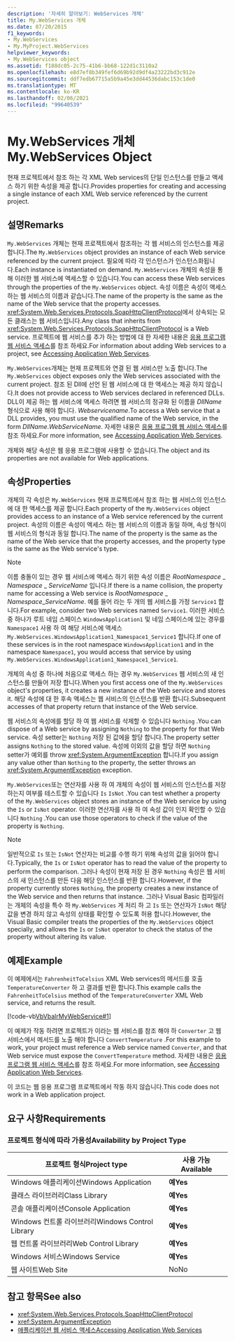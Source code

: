 ```yaml
---
description: '자세히 알아보기: WebServices 개체'
title: My.WebServices 개체
ms.date: 07/20/2015
f1_keywords:
- My.WebServices
- My.MyProject.WebServices
helpviewer_keywords:
- My.WebServices object
ms.assetid: f188dc05-2c75-41b6-bb68-122d1c3110a2
ms.openlocfilehash: e8d7ef8b349fef6d69b92d9df4a23222bd3c912e
ms.sourcegitcommit: ddf7edb67715a5b9a45e3dd44536dabc153c1de0
ms.translationtype: MT
ms.contentlocale: ko-KR
ms.lasthandoff: 02/06/2021
ms.locfileid: "99640539"
---
```

# <a name="mywebservices-object"></a><span data-ttu-id="c9638-103">My.WebServices 개체</span><span class="sxs-lookup"><span data-stu-id="c9638-103">My.WebServices Object</span></span>

<span data-ttu-id="c9638-104">현재 프로젝트에서 참조 하는 각 XML Web services의 단일 인스턴스를 만들고 액세스 하기 위한 속성을 제공 합니다.</span><span class="sxs-lookup"><span data-stu-id="c9638-104">Provides properties for creating and accessing a single instance of each XML Web service referenced by the current project.</span></span>  
  
## <a name="remarks"></a><span data-ttu-id="c9638-105">설명</span><span class="sxs-lookup"><span data-stu-id="c9638-105">Remarks</span></span>  

 <span data-ttu-id="c9638-106">`My.WebServices` 개체는 현재 프로젝트에서 참조하는 각 웹 서비스의 인스턴스를 제공합니다.</span><span class="sxs-lookup"><span data-stu-id="c9638-106">The `My.WebServices` object provides an instance of each Web service referenced by the current project.</span></span> <span data-ttu-id="c9638-107">필요에 따라 각 인스턴스가 인스턴스화됩니다.</span><span class="sxs-lookup"><span data-stu-id="c9638-107">Each instance is instantiated on demand.</span></span> <span data-ttu-id="c9638-108">`My.WebServices` 개체의 속성을 통해 이러한 웹 서비스에 액세스할 수 있습니다.</span><span class="sxs-lookup"><span data-stu-id="c9638-108">You can access these Web services through the properties of the `My.WebServices` object.</span></span> <span data-ttu-id="c9638-109">속성 이름은 속성이 액세스하는 웹 서비스의 이름과 같습니다.</span><span class="sxs-lookup"><span data-stu-id="c9638-109">The name of the property is the same as the name of the Web service that the property accesses.</span></span> <span data-ttu-id="c9638-110"><xref:System.Web.Services.Protocols.SoapHttpClientProtocol>에서 상속되는 모든 클래스는 웹 서비스입니다.</span><span class="sxs-lookup"><span data-stu-id="c9638-110">Any class that inherits from <xref:System.Web.Services.Protocols.SoapHttpClientProtocol> is a Web service.</span></span> <span data-ttu-id="c9638-111">프로젝트에 웹 서비스를 추가 하는 방법에 대 한 자세한 내용은 [응용 프로그램 웹 서비스 액세스](../../developing-apps/programming/accessing-application-web-services.md)를 참조 하세요.</span><span class="sxs-lookup"><span data-stu-id="c9638-111">For information about adding Web services to a project, see [Accessing Application Web Services](../../developing-apps/programming/accessing-application-web-services.md).</span></span>  
  
 <span data-ttu-id="c9638-112">`My.WebServices`개체는 현재 프로젝트와 연결 된 웹 서비스만 노출 합니다.</span><span class="sxs-lookup"><span data-stu-id="c9638-112">The `My.WebServices` object exposes only the Web services associated with the current project.</span></span> <span data-ttu-id="c9638-113">참조 된 Dll에 선언 된 웹 서비스에 대 한 액세스는 제공 하지 않습니다.</span><span class="sxs-lookup"><span data-stu-id="c9638-113">It does not provide access to Web services declared in referenced DLLs.</span></span> <span data-ttu-id="c9638-114">DLL이 제공 하는 웹 서비스에 액세스 하려면 웹 서비스의 정규화 된 이름을 *DllName* 형식으로 사용 해야 합니다. *Webservicename*.</span><span class="sxs-lookup"><span data-stu-id="c9638-114">To access a Web service that a DLL provides, you must use the qualified name of the Web service, in the form *DllName*.*WebServiceName*.</span></span> <span data-ttu-id="c9638-115">자세한 내용은 [응용 프로그램 웹 서비스 액세스](../../developing-apps/programming/accessing-application-web-services.md)를 참조 하세요.</span><span class="sxs-lookup"><span data-stu-id="c9638-115">For more information, see [Accessing Application Web Services](../../developing-apps/programming/accessing-application-web-services.md).</span></span>  
  
 <span data-ttu-id="c9638-116">개체와 해당 속성은 웹 응용 프로그램에 사용할 수 없습니다.</span><span class="sxs-lookup"><span data-stu-id="c9638-116">The object and its properties are not available for Web applications.</span></span>  
  
## <a name="properties"></a><span data-ttu-id="c9638-117">속성</span><span class="sxs-lookup"><span data-stu-id="c9638-117">Properties</span></span>  

 <span data-ttu-id="c9638-118">개체의 각 속성은 `My.WebServices` 현재 프로젝트에서 참조 하는 웹 서비스의 인스턴스에 대 한 액세스를 제공 합니다.</span><span class="sxs-lookup"><span data-stu-id="c9638-118">Each property of the `My.WebServices` object provides access to an instance of a Web service referenced by the current project.</span></span> <span data-ttu-id="c9638-119">속성의 이름은 속성이 액세스 하는 웹 서비스의 이름과 동일 하며, 속성 형식이 웹 서비스의 형식과 동일 합니다.</span><span class="sxs-lookup"><span data-stu-id="c9638-119">The name of the property is the same as the name of the Web service that the property accesses, and the property type is the same as the Web service's type.</span></span>  
  
> [!NOTE]
> <span data-ttu-id="c9638-120">이름 충돌이 있는 경우 웹 서비스에 액세스 하기 위한 속성 이름은 *RootNamespace* _ *Namespace* \_ *ServiceName* 입니다.</span><span class="sxs-lookup"><span data-stu-id="c9638-120">If there is a name collision, the property name for accessing a Web service is *RootNamespace* _ *Namespace*\_*ServiceName*.</span></span> <span data-ttu-id="c9638-121">예를 들어 라는 두 개의 웹 서비스를 가정 `Service1` 합니다.</span><span class="sxs-lookup"><span data-stu-id="c9638-121">For example, consider two Web services named `Service1`.</span></span> <span data-ttu-id="c9638-122">이러한 서비스 중 하나가 루트 네임 스페이스 `WindowsApplication1` 및 네임 스페이스에 있는 경우를 `Namespace1` 사용 하 여 해당 서비스에 액세스 `My.WebServices.WindowsApplication1_Namespace1_Service1` 합니다.</span><span class="sxs-lookup"><span data-stu-id="c9638-122">If one of these services is in the root namespace `WindowsApplication1` and in the namespace `Namespace1`, you would access that service by using `My.WebServices.WindowsApplication1_Namespace1_Service1`.</span></span>  
  
 <span data-ttu-id="c9638-123">개체의 속성 중 하나에 처음으로 액세스 하는 경우 `My.WebServices` 웹 서비스의 새 인스턴스를 만들어 저장 합니다.</span><span class="sxs-lookup"><span data-stu-id="c9638-123">When you first access one of the `My.WebServices` object's properties, it creates a new instance of the Web service and stores it.</span></span> <span data-ttu-id="c9638-124">해당 속성에 대 한 후속 액세스는 웹 서비스의 인스턴스를 반환 합니다.</span><span class="sxs-lookup"><span data-stu-id="c9638-124">Subsequent accesses of that property return that instance of the Web service.</span></span>  
  
 <span data-ttu-id="c9638-125">웹 서비스의 속성에를 할당 하 여 웹 서비스를 삭제할 수 있습니다 `Nothing` .</span><span class="sxs-lookup"><span data-stu-id="c9638-125">You can dispose of a Web service by assigning `Nothing` to the property for that Web service.</span></span> <span data-ttu-id="c9638-126">속성 setter는 `Nothing` 저장 된 값에을 할당 합니다.</span><span class="sxs-lookup"><span data-stu-id="c9638-126">The property setter assigns `Nothing` to the stored value.</span></span> <span data-ttu-id="c9638-127">속성에 이외의 값을 할당 하면 `Nothing` setter가 예외를 throw <xref:System.ArgumentException> 합니다.</span><span class="sxs-lookup"><span data-stu-id="c9638-127">If you assign any value other than `Nothing` to the property, the setter throws an <xref:System.ArgumentException> exception.</span></span>  
  
 <span data-ttu-id="c9638-128">`My.WebServices`또는 연산자를 사용 하 여 개체의 속성이 웹 서비스의 인스턴스를 저장 하는지 여부를 테스트할 수 있습니다 `Is` `IsNot` .</span><span class="sxs-lookup"><span data-stu-id="c9638-128">You can test whether a property of the `My.WebServices` object stores an instance of the Web service by using the `Is` or `IsNot` operator.</span></span> <span data-ttu-id="c9638-129">이러한 연산자를 사용 하 여 속성 값이 인지 확인할 수 있습니다 `Nothing` .</span><span class="sxs-lookup"><span data-stu-id="c9638-129">You can use those operators to check if the value of the property is `Nothing`.</span></span>  
  
> [!NOTE]
> <span data-ttu-id="c9638-130">일반적으로 `Is` 또는 `IsNot` 연산자는 비교를 수행 하기 위해 속성의 값을 읽어야 합니다.</span><span class="sxs-lookup"><span data-stu-id="c9638-130">Typically, the `Is` or `IsNot` operator has to read the value of the property to perform the comparison.</span></span> <span data-ttu-id="c9638-131">그러나 속성이 현재 저장 된 경우 `Nothing` 속성은 웹 서비스의 새 인스턴스를 만든 다음 해당 인스턴스를 반환 합니다.</span><span class="sxs-lookup"><span data-stu-id="c9638-131">However, if the property currently stores `Nothing`, the property creates a new instance of the Web service and then returns that instance.</span></span> <span data-ttu-id="c9638-132">그러나 Visual Basic 컴파일러는 개체의 속성을 특수 하 `My.WebServices` 게 처리 하 고 `Is` 또는 연산자가 `IsNot` 해당 값을 변경 하지 않고 속성의 상태를 확인할 수 있도록 허용 합니다.</span><span class="sxs-lookup"><span data-stu-id="c9638-132">However, the Visual Basic compiler treats the properties of the `My.WebServices` object specially, and allows the `Is` or `IsNot` operator to check the status of the property without altering its value.</span></span>  
  
## <a name="example"></a><span data-ttu-id="c9638-133">예제</span><span class="sxs-lookup"><span data-stu-id="c9638-133">Example</span></span>  

 <span data-ttu-id="c9638-134">이 예제에서는 `FahrenheitToCelsius` XML Web services의 메서드를 호출 `TemperatureConverter` 하 고 결과를 반환 합니다.</span><span class="sxs-lookup"><span data-stu-id="c9638-134">This example calls the `FahrenheitToCelsius` method of the `TemperatureConverter` XML Web service, and returns the result.</span></span>  
  
 [!code-vb[VbVbalrMyWebService#1](~/samples/snippets/visualbasic/VS_Snippets_VBCSharp/VbVbalrMyWebService/VB/Form1.vb#1)]  
  
 <span data-ttu-id="c9638-135">이 예제가 작동 하려면 프로젝트가 이라는 웹 서비스를 참조 해야 하 `Converter` 고 웹 서비스에서 메서드를 노출 해야 합니다 `ConvertTemperature` .</span><span class="sxs-lookup"><span data-stu-id="c9638-135">For this example to work, your project must reference a Web service named `Converter`, and that Web service must expose the `ConvertTemperature` method.</span></span> <span data-ttu-id="c9638-136">자세한 내용은 [응용 프로그램 웹 서비스 액세스](../../developing-apps/programming/accessing-application-web-services.md)를 참조 하세요.</span><span class="sxs-lookup"><span data-stu-id="c9638-136">For more information, see [Accessing Application Web Services](../../developing-apps/programming/accessing-application-web-services.md).</span></span>  
  
 <span data-ttu-id="c9638-137">이 코드는 웹 응용 프로그램 프로젝트에서 작동 하지 않습니다.</span><span class="sxs-lookup"><span data-stu-id="c9638-137">This code does not work in a Web application project.</span></span>  
  
## <a name="requirements"></a><span data-ttu-id="c9638-138">요구 사항</span><span class="sxs-lookup"><span data-stu-id="c9638-138">Requirements</span></span>  
  
### <a name="availability-by-project-type"></a><span data-ttu-id="c9638-139">프로젝트 형식에 따라 가용성</span><span class="sxs-lookup"><span data-stu-id="c9638-139">Availability by Project Type</span></span>  
  
|<span data-ttu-id="c9638-140">프로젝트 형식</span><span class="sxs-lookup"><span data-stu-id="c9638-140">Project type</span></span>|<span data-ttu-id="c9638-141">사용 가능</span><span class="sxs-lookup"><span data-stu-id="c9638-141">Available</span></span>|  
|---|---|  
|<span data-ttu-id="c9638-142">Windows 애플리케이션</span><span class="sxs-lookup"><span data-stu-id="c9638-142">Windows Application</span></span>|<span data-ttu-id="c9638-143">**예**</span><span class="sxs-lookup"><span data-stu-id="c9638-143">**Yes**</span></span>|  
|<span data-ttu-id="c9638-144">클래스 라이브러리</span><span class="sxs-lookup"><span data-stu-id="c9638-144">Class Library</span></span>|<span data-ttu-id="c9638-145">**예**</span><span class="sxs-lookup"><span data-stu-id="c9638-145">**Yes**</span></span>|  
|<span data-ttu-id="c9638-146">콘솔 애플리케이션</span><span class="sxs-lookup"><span data-stu-id="c9638-146">Console Application</span></span>|<span data-ttu-id="c9638-147">**예**</span><span class="sxs-lookup"><span data-stu-id="c9638-147">**Yes**</span></span>|  
|<span data-ttu-id="c9638-148">Windows 컨트롤 라이브러리</span><span class="sxs-lookup"><span data-stu-id="c9638-148">Windows Control Library</span></span>|<span data-ttu-id="c9638-149">**예**</span><span class="sxs-lookup"><span data-stu-id="c9638-149">**Yes**</span></span>|  
|<span data-ttu-id="c9638-150">웹 컨트롤 라이브러리</span><span class="sxs-lookup"><span data-stu-id="c9638-150">Web Control Library</span></span>|<span data-ttu-id="c9638-151">**예**</span><span class="sxs-lookup"><span data-stu-id="c9638-151">**Yes**</span></span>|  
|<span data-ttu-id="c9638-152">Windows 서비스</span><span class="sxs-lookup"><span data-stu-id="c9638-152">Windows Service</span></span>|<span data-ttu-id="c9638-153">**예**</span><span class="sxs-lookup"><span data-stu-id="c9638-153">**Yes**</span></span>|  
|<span data-ttu-id="c9638-154">웹 사이트</span><span class="sxs-lookup"><span data-stu-id="c9638-154">Web Site</span></span>|<span data-ttu-id="c9638-155">No</span><span class="sxs-lookup"><span data-stu-id="c9638-155">No</span></span>|  
  
## <a name="see-also"></a><span data-ttu-id="c9638-156">참고 항목</span><span class="sxs-lookup"><span data-stu-id="c9638-156">See also</span></span>

- <xref:System.Web.Services.Protocols.SoapHttpClientProtocol>
- <xref:System.ArgumentException>
- [<span data-ttu-id="c9638-157">애플리케이션 웹 서비스 액세스</span><span class="sxs-lookup"><span data-stu-id="c9638-157">Accessing Application Web Services</span></span>](../../developing-apps/programming/accessing-application-web-services.md)

